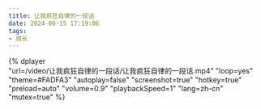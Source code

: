 ```yaml
---
title: 让我疯狂自律的一段话
date: 2024-06-15 17:19:06
tags:
- 成长
---
```


{%
    dplayer     
    "url=/video/让我疯狂自律的一段话/让我疯狂自律的一段话.mp4"
    "loop=yes"
    "theme=#FADFA3"
    "autoplay=false"
    "screenshot=true"
    "hotkey=true"
    "preload=auto"
    "volume=0.9"
    "playbackSpeed=1"
    "lang=zh-cn"
    "mutex=true"
%}


